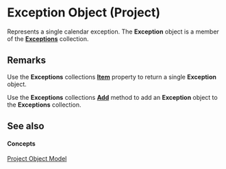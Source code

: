 
# Exception Object (Project)

Represents a single calendar exception. The  **Exception** object is a member of the **[Exceptions](7248983d-071a-5421-7378-0d98b3c6792e.md)** collection.


## Remarks

Use the  **Exceptions** collections **[Item](3e579cad-5061-933e-3096-3638c9dc04ca.md)** property to return a single **Exception** object.

Use the  **Exceptions** collections **[Add](a20cbcdf-d764-de46-d57f-0cc283665129.md)** method to add an **Exception** object to the **Exceptions** collection.


## See also


#### Concepts


[Project Object Model](900b167b-88ec-ea88-15b7-27bb90c22ac6.md)
